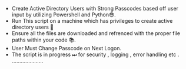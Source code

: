 - Create Active Directory Users with Strong Passcodes based off user input by utilizing Powershell and Python😎.
- Run This script on a machine which has privileges to create active directory users 🔐
- Ensure all the files are downloaded and refrenced with the proper file paths within your code 📚.
- User Must Change Passcode on Next Logon.
- The script is in progress ⏭ for  security , logging  , error handling etc . .....................
